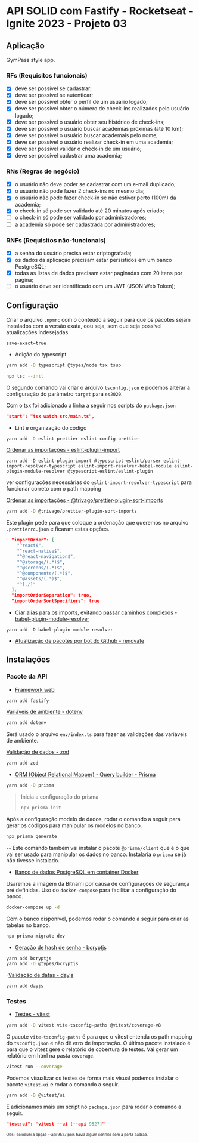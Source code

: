 # API SOLID com Fastify - Rocketseat - Ignite 2023 - Projeto 03

## Aplicação

GymPass style app.

### RFs (Requisitos funcionais)

- [x] deve ser possível se cadastrar;
- [x] deve ser possível se autenticar;
- [x] deve ser possível obter o perfil de um usuário logado;
- [x] deve ser possível obter o número de check-ins realizados pelo usuário logado;
- [x] deve ser possível o usuário obter seu histórico de check-ins;
- [x] deve ser possível o usuário buscar academias próximas (até 10 km);
- [x] deve ser possível o usuário buscar academais pelo nome;
- [x] deve ser possível o usuário realizar check-in em uma academia;
- [x] deve ser possível validar o check-in de um usuário;
- [x] deve ser possível cadastrar uma academia;

### RNs (Regras de negócio)

- [x] o usuário não deve poder se cadastrar com um e-mail duplicado;
- [x] o usuário não pode fazer 2 check-ins no mesmo dia;
- [x] o usuário não pode fazer check-in se não estiver perto (100m) da academia;
- [x] o check-in só pode ser validado até 20 minutos após criado;
- [ ] o check-in só pode ser validado por administradores;
- [ ] a academia só pode ser cadastrada por administradores;

### RNFs (Requisitos não-funcionais)

- [x] a senha do usuário precisa estar criptografada;
- [x] os dados da aplicação precisam estar persistidos em um banco PostgreSQL;
- [x] todas as listas de dados precisam estar paginadas com 20 itens por página;
- [ ] o usuário deve ser identificado com um JWT (JSON Web Token);

## Configuração

Criar o arquivo `.npmrc` com o conteúdo a seguir para que os pacotes sejam instalados com a versão exata, oou seja, sem que seja possível atualizações indesejadas.

```
save-exact=true
```

- Adição do typescript

```bash
yarn add -D typescript @types/node tsx tsup

npx tsc --init
```

O segundo comando vai criar o arquivo `tsconfig.json` e podemos alterar a configuração do parâmetro `target` para `es2020`.

Com o tsx foi adicionado a linha a seguir nos scripts do `package.json`

```json
"start": "tsx watch src/main.ts",
```



- Lint e organização do código

```bash
yarn add -D eslint prettier eslint-config-prettier
```

[Ordenar as importações - eslint-plugin-import](https://github.com/import-js/eslint-plugin-import/)

```
yarn add -D eslint-plugin-import @typescript-eslint/parser eslint-import-resolver-typescript eslint-import-resolver-babel-module eslint-plugin-module-resolver @typescript-eslint/eslint-plugin
```

ver configurações necessárias do `eslint-import-resolver-typescript` para funcionar correto com o path mapping

[Ordenar as importações - @trivago/prettier-plugin-sort-imports](https://github.com/trivago/prettier-plugin-sort-imports#readme)

```bash
yarn add -D @trivago/prettier-plugin-sort-imports
```

Este plugin pede para que coloque a ordenação que queremos no arquivo `.prettierrc.json` e ficaram estas opções.

```json
  "importOrder": [
    "^react$",
    "^react-native$",
    "^@react-navigation$",
    "^@storage/(.*)$",
    "^@screens/(.*)$",
    "^@components/(.*)$",
    "^@assets/(.*)$",
    "^[./]"
  ],
  "importOrderSeparation": true,
  "importOrderSortSpecifiers": true
```

- [Ciar alias para os imports, evitando passar caminhos complexos - babel-plugin-module-resolver](https://github.com/tleunen/babel-plugin-module-resolver)
```
yarn add -D babel-plugin-module-resolver
```



- [Atualização de pacotes por bot do Github - renovate](https://docs.renovatebot.com/)

## Instalações

### Pacote da API

- [Framework web](https://fastify.dev/docs/latest/Guides/Getting-Started)

```bash
yarn add fastify
```

[Variáveis de ambiente - dotenv](https://www.npmjs.com/package/dotenv)

```bash
yarn add dotenv
```

Será usado o arquivo `env/index.ts` para fazer as validações das variáveis de ambiente.

[Validação de dados - zod](https://www.npmjs.com/package/zod)

```bash
yarn add zod
```



- [ORM (Object Relational Mapper) - Query builder - Prisma](https://www.prisma.io/docs/getting-started/quickstart)

```bash
yarn add -D prisma
```

>Inicia a configuração do prisma
>
>```bash
>npx prisma init
>```

Após a configuração modelo de dados, rodar o comando a seguir para gerar os códigos para manipular os modelos no banco.

```bash
npx prisma generate
```
-- Este comando também vai instalar o pacote `@prisma/client` que é o que vai ser usado para manipular os dados no banco.
Instalaria o `prisma` se já não tivesse instalado.


- [Banco de dados PostgreSQL em container Docker](https://hub.docker.com/r/bitnami/postgresql)

Usaremos a imagem da Bitnami por causa de configurações de segurança pré definidas.
Uso do `docker-compose` para facilitar a configuração do banco.

```bash
docker-compose up -d
```

Com o banco disponível, podemos rodar o comando a seguir para criar as tabelas no banco.

```bash
npx prisma migrate dev
```


- [Geração de hash de senha - bcryptjs](https://www.npmjs.com/package/bcryptjs)
```bash
yarn add bcryptjs
yarn add -D @types/bcryptjs
```


-[Validação de datas - dayjs](https://day.js.org/docs/en/installation/installation)

```bash
yarn add dayjs
```

### Testes

- [Testes - vitest](https://github.com/vitest-dev/vitest)

```bash
yarn add -D vitest vite-tsconfig-paths @vitest/coverage-v8
```

O pacote `vite-tsconfig-paths` é para que o vitest entenda os path mapping do `tsconfig.json` e não dê erro de importação.
O último pacote instalado é para que o vitest gere o relatório de cobertura de testes. Vai gerar um relatório em html na pasta `coverage`.
```bash
vitest run --coverage
```

Podemos visualizar os testes de forma mais visual podemos instalar o pacote `vitest-ui` e rodar o comando a seguir.

```bash
yarn add -D @vitest/ui
```

E adicionamos mais um script no `package.json` para rodar o comando a seguir.

```json
"test:ui": "vitest --ui [--api 9527]"
```

<p style="font-size: 10px">Obs.: coloquei a opção --api 9527 pois havia algum conflito com a porta padrão.</p>

